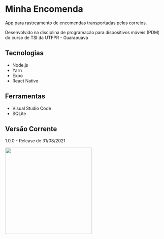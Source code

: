 # Minha Encomenda

App para rastreamento de encomendas transportadas pelos correios. 

Desenvolvido na disciplina de programação para dispositivos móveis (PDM) do curso de TSI da UTFPR - Guarapuava

## Tecnologias

+ Node.js
+ Yarn 
+ Expo
+ React Native

## Ferramentas

+ Visual Studio Code
+ SQLite

## Versão Corrente

1.0.0 - Release de 31/08/2021

<div align="left">
  <img src="https://user-images.githubusercontent.com/48563663/131578002-4f43805a-9c7d-4df9-8e47-1b321582680a.jpeg" width="280px" margin="150px"> </>
</div>



